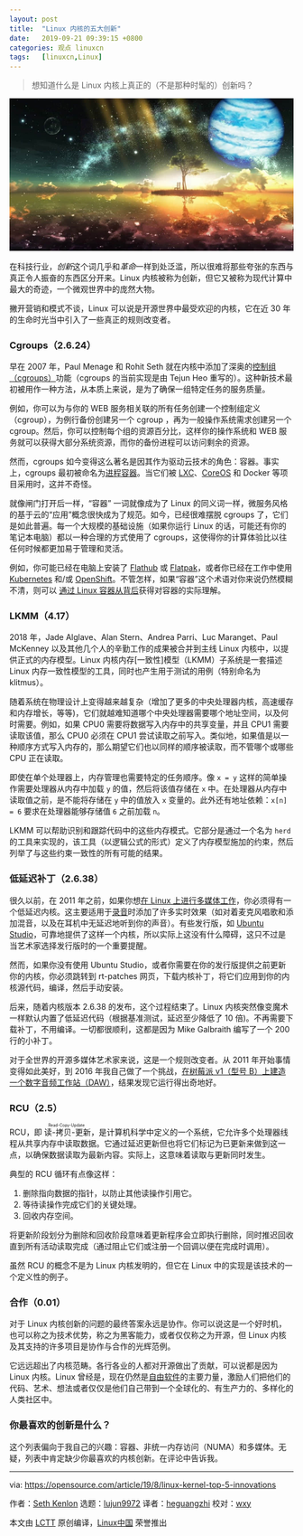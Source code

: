 ```yaml
---
layout: post
title:	"Linux 内核的五大创新"
date:	2019-09-21 09:39:15 +0800 
categories:	观点 linuxcn 
tags:	[linuxcn,Linux]
---
```




> 
> 想知道什么是 Linux 内核上真正的（不是那种时髦的）创新吗？
> 
> 
> 


![](/Asserts/Images/album/201909/21/093858no01oh78v111r3zt.jpg)


在科技行业，*创新*这个词几乎和*革命*一样到处泛滥，所以很难将那些夸张的东西与真正令人振奋的东西区分开来。Linux 内核被称为创新，但它又被称为现代计算中最大的奇迹，一个微观世界中的庞然大物。


撇开营销和模式不谈，Linux 可以说是开源世界中最受欢迎的内核，它在近 30 年的生命时光当中引入了一些真正的规则改变者。


### Cgroups（2.6.24）


早在 2007 年，Paul Menage 和 Rohit Seth 就在内核中添加了深奥的[控制组（cgroups）](https://en.wikipedia.org/wiki/Cgroups)功能（cgroups 的当前实现是由 Tejun Heo 重写的）。这种新技术最初被用作一种方法，从本质上来说，是为了确保一组特定任务的服务质量。


例如，你可以为与你的 WEB 服务相关联的所有任务创建一个控制组定义（cgroup），为例行备份创建另一个 cgroup ，再为一般操作系统需求创建另一个 cgroup。然后，你可以控制每个组的资源百分比，这样你的操作系统和 WEB 服务就可以获得大部分系统资源，而你的备份进程可以访问剩余的资源。


然而，cgroups 如今变得这么著名是因其作为驱动云技术的角色：容器。事实上，cgroups 最初被命名为[进程容器](https://lkml.org/lkml/2006/10/20/251)。当它们被 [LXC](https://linuxcontainers.org)、[CoreOS](https://coreos.com/) 和 Docker 等项目采用时，这并不奇怪。


就像闸门打开后一样，“容器” 一词就像成为了 Linux 的同义词一样，微服务风格的基于云的“应用”概念很快成为了规范。如今，已经很难摆脱 cgroups 了，它们是如此普遍。每一个大规模的基础设施（如果你运行 Linux 的话，可能还有你的笔记本电脑）都以一种合理的方式使用了 cgroups，这使得你的计算体验比以往任何时候都更加易于管理和灵活。


例如，你可能已经在电脑上安装了 [Flathub](http://flathub.org) 或 [Flatpak](http://flatpak.org)，或者你已经在工作中使用 [Kubernetes](http://kubernetes.io) 和/或 [OpenShift](https://www.redhat.com/sysadmin/learn-openshift-minishift)。不管怎样，如果“容器”这个术语对你来说仍然模糊不清，则可以 [通过 Linux 容器从背后](https://opensource.com/article/18/11/behind-scenes-linux-containers)获得对容器的实际理解。


### LKMM（4.17）


2018 年，Jade Alglave、Alan Stern、Andrea Parri、Luc Maranget、Paul McKenney 以及其他几个人的辛勤工作的成果被合并到主线 Linux 内核中，以提供正式的内存模型。Linux 内核内存[一致性]模型（LKMM）子系统是一套描述 Linux 内存一致性模型的工具，同时也产生用于测试的用例（特别命名为 klitmus）。


随着系统在物理设计上变得越来越复杂（增加了更多的中央处理器内核，高速缓存和内存增长，等等)，它们就越难知道哪个中央处理器需要哪个地址空间，以及何时需要。例如，如果 CPU0 需要将数据写入内存中的共享变量，并且 CPU1 需要读取该值，那么 CPU0 必须在 CPU1 尝试读取之前写入。类似地，如果值是以一种顺序方式写入内存的，那么期望它们也以同样的顺序被读取，而不管哪个或哪些 CPU 正在读取。


即使在单个处理器上，内存管理也需要特定的任务顺序。像 `x = y` 这样的简单操作需要处理器从内存中加载 `y` 的值，然后将该值存储在 `x` 中。在处理器从内存中读取值之前，是不能将存储在 `y` 中的值放入 `x` 变量的。此外还有地址依赖：`x[n] = 6` 要求在处理器能够存储值 `6` 之前加载 `n`。


LKMM 可以帮助识别和跟踪代码中的这些内存模式。它部分是通过一个名为 `herd` 的工具来实现的，该工具（以逻辑公式的形式）定义了内存模型施加的约束，然后列举了与这些约束一致性的所有可能的结果。


### 低延迟补丁（2.6.38）


很久以前，在 2011 年之前，如果你想[在 Linux 上进行多媒体工作](http://slackermedia.info)，你必须得有一个低延迟内核。这主要适用于[录音](https://opensource.com/article/17/6/qtractor-audio)时添加了许多实时效果（如对着麦克风唱歌和添加混音，以及在耳机中无延迟地听到你的声音）。有些发行版，如 [Ubuntu Studio](http://ubuntustudio.org)，可靠地提供了这样一个内核，所以实际上这没有什么障碍，这只不过是当艺术家选择发行版时的一个重要提醒。


然而，如果你没有使用 Ubuntu Studio，或者你需要在你的发行版提供之前更新你的内核，你必须跳转到 rt-patches 网页，下载内核补丁，将它们应用到你的内核源代码，编译，然后手动安装。


后来，随着内核版本 2.6.38 的发布，这个过程结束了。Linux 内核突然像变魔术一样默认内置了低延迟代码（根据基准测试，延迟至少降低了 10 倍)。不再需要下载补丁，不用编译。一切都很顺利，这都是因为 Mike Galbraith 编写了一个 200 行的小补丁。


对于全世界的开源多媒体艺术家来说，这是一个规则改变者。从 2011 年开始事情变得如此美好，到 2016 年我自己做了一个挑战，[在树莓派 v1（型号 B）上建造一个数字音频工作站（DAW）](https://opensource.com/life/16/3/make-music-raspberry-pi-milkytracker)，结果发现它运行得出奇地好。


### RCU（2.5）


RCU，即<ruby> 读-拷贝-更新 <rt>  Read-Copy-Update </rt></ruby>，是计算机科学中定义的一个系统，它允许多个处理器线程从共享内存中读取数据。它通过延迟更新但也将它们标记为已更新来做到这一点，以确保数据读取为最新内容。实际上，这意味着读取与更新同时发生。


典型的 RCU 循环有点像这样：


1. 删除指向数据的指针，以防止其他读操作引用它。
2. 等待读操作完成它们的关键处理。
3. 回收内存空间。


将更新阶段划分为删除和回收阶段意味着更新程序会立即执行删除，同时推迟回收直到所有活动读取完成（通过阻止它们或注册一个回调以便在完成时调用）。


虽然 RCU 的概念不是为 Linux 内核发明的，但它在 Linux 中的实现是该技术的一个定义性的例子。


### 合作（0.01）


对于 Linux 内核创新的问题的最终答案永远是协作。你可以说这是一个好时机，也可以称之为技术优势，称之为黑客能力，或者仅仅称之为开源，但 Linux 内核及其支持的许多项目是协作与合作的光辉范例。


它远远超出了内核范畴。各行各业的人都对开源做出了贡献，可以说都是因为 Linux 内核。Linux 曾经是，现在仍然是[自由软件](http://fsf.org)的主要力量，激励人们把他们的代码、艺术、想法或者仅仅是他们自己带到一个全球化的、有生产力的、多样化的人类社区中。


### 你最喜欢的创新是什么？


这个列表偏向于我自己的兴趣：容器、非统一内存访问（NUMA）和多媒体。无疑，列表中肯定缺少你最喜欢的内核创新。在评论中告诉我。




---


via: <https://opensource.com/article/19/8/linux-kernel-top-5-innovations>


作者：[Seth Kenlon](https://opensource.com/users/seth) 选题：[lujun9972](https://github.com/lujun9972) 译者：[heguangzhi](https://github.com/heguangzhi) 校对：[wxy](https://github.com/wxy)


本文由 [LCTT](https://github.com/LCTT/TranslateProject) 原创编译，[Linux中国](https://linux.cn/) 荣誉推出
